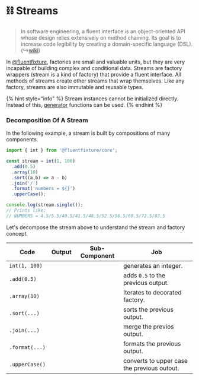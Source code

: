 # ⛓ Streams

> In software engineering, a fluent interface is an object-oriented API whose design relies extensively on method chaining. Its goal is to increase code legibility by creating a domain-specific language (DSL). (↪[wiki](https://en.wikipedia.org/wiki/Fluent\_interface))

In [@fluentfixture](../../../), factories are small and valuable units, but they are very incapable of building complex and conditional data. Streams are factory wrappers (stream is a kind of factory) that provide a fluent interface. All methods of streams create other streams that wrap themselves. Like any factory, streams are also immutable and reusable types.

{% hint style="info" %}
Stream instances cannot be initialized directly. Instead of this, [generator](../generators.md) functions can be used.
{% endhint %}

### Decomposition Of A Stream

In the following example, a stream is built by compositions of many components.&#x20;

```typescript
import { int } from '@fluentfixture/core';

const stream = int(1, 100)
  .add(0.5)
  .array(10)
  .sort((a,b) => a - b)
  .join('/')
  .format('numbers = ${}')
  .upperCase();

console.log(stream.single());
// Prints like;
// NUMBERS = 4.5/5.5/40.5/41.5/48.5/52.5/56.5/68.5/72.5/83.5
```

Let's decompose the stream above to understand the stream and factory concept.

<table><thead><tr><th>Code</th><th data-type="select">Output</th><th data-type="select">Sub-Component</th><th>Job</th></tr></thead><tbody><tr><td><code>int(1, 100)</code></td><td></td><td></td><td>generates an integer.</td></tr><tr><td><code>.add(0.5)</code></td><td></td><td></td><td>adds <code>0.5</code> to the previous output.</td></tr><tr><td><code>.array(10)</code></td><td></td><td></td><td>Iterates to decorated factory.</td></tr><tr><td><code>.sort(...)</code></td><td></td><td></td><td>sorts the previous output.</td></tr><tr><td><code>.join(...)</code></td><td></td><td></td><td>merge the previos output.</td></tr><tr><td><code>.format(...)</code></td><td></td><td></td><td>formats the previous output.</td></tr><tr><td><code>.upperCase()</code></td><td></td><td></td><td>converts to upper case the previous outout.</td></tr></tbody></table>
